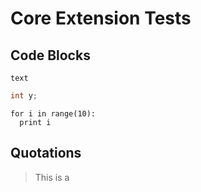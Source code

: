# Core Extension Tests

## Code Blocks

```
text
```

```cpp
int y;
```

```language=python
for i in range(10):
  print i
```

## Quotations

> This is a
